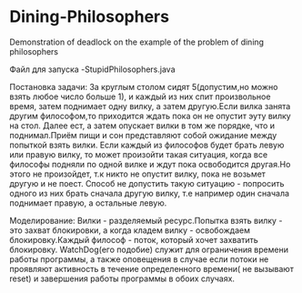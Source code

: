 # Dining-Philosophers

Demonstration of deadlock on the example of the problem of dining philosophers

Файл для запуска -StupidPhilosophers.java

Постановка задачи:
  За круглым столом сидят 5(допустим,но можно взять любое число больше 1), и каждый из них спит произвольное время, затем поднимает одну вилку, а затем другую.Если вилка занята другим философом,то приходится ждать пока он не опустит эуту вилку на стол.
  Далее ест, а затем опускает вилки в том же порядке, что и поднимал.Приём пищи и сон представляют собой ожидание между попыткой взять вилки.
  Если каждый из философов будет брать левую или правую вилку, то может произойти такая ситуация, когда все философы подняли по одной вилке и ждут пока освободится другая.Но этого не произойдет, т.к никто не опустит вилку, пока не возьмет другую и не поест.
  Способ не допустить такую ситуацию - попросить одного из них брать сначала другую вилку, т.е например один сначала поднимает правую, а остальные левую.

  
Моделирование:
  Вилки - разделяемый ресурс.Попытка взять вилку - это захват блокировки, а когда кладем вилку - освобождаем блокировку.Каждый философ - поток, который хочет захватить блокировку.
  WatchDog(его подобие) служит для ограничения времени работы программы, а также оповещения в случае если потоки не проявляют активность в течение определенного времени( не вызывают reset) и завершения работы программы в обоих случаях.


  
